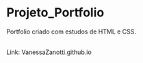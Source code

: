 # Projeto_Portfolio
Portfolio criado com estudos de HTML e CSS.<br><br>

Link: VanessaZanotti.github.io

